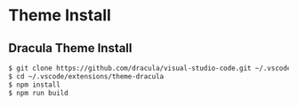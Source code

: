 # Theme Install

## Dracula Theme Install
```sh
$ git clone https://github.com/dracula/visual-studio-code.git ~/.vscode/extensions/theme-dracula
$ cd ~/.vscode/extensions/theme-dracula
$ npm install
$ npm run build
```


